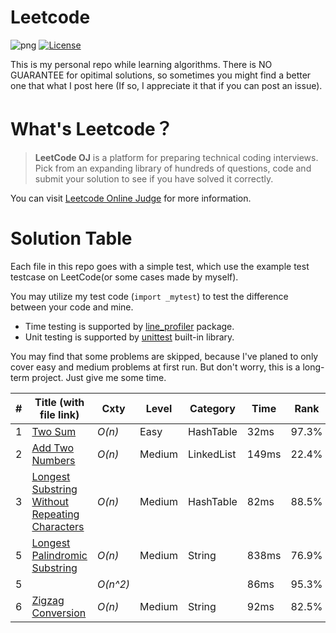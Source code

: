 # Leetcode

![png](https://img.shields.io/badge/language-Python%203-brightgreen.svg)
[![License](https://img.shields.io/badge/license-MIT-blue.svg)](LICENSE)

This is my personal repo while learning algorithms. There is NO GUARANTEE for opitimal solutions, so sometimes you might find a better one that what I post here (If so, I appreciate it that if you can post an issue).

# What's Leetcode？

> **LeetCode OJ** is a platform for preparing technical coding interviews. Pick from an expanding library of hundreds of questions, code and submit your solution to see if you have solved it correctly.

You can visit [Leetcode Online Judge](https://leetcode.com/) for more information.

# Solution Table

Each file in this repo goes with a simple test, which use the example test testcase on LeetCode(or some cases made by myself). 

You may utilize my test code (`import _mytest`) to test the difference between your code and mine. 
- Time testing is supported by [line_profiler](https://pypi.python.org/pypi/line_profiler/) package.
- Unit testing is supported by [unittest](https://docs.python.org/3/library/unittest.html) built-in library.

You may find that some problems are skipped, because I've planed to only cover easy and medium problems at first run. But don't worry, this is a long-term project. Just give me some time.

| # | Title (with file link) | Cxty | Level | Category | Time | Rank | Note |
| --- | --- | --- | --- | --- | --- | --- | --- |
| 1 | [Two Sum](0001.py) | *O(n)* | Easy | HashTable | 32ms | 97.3\% | |
| 2 | [Add Two Numbers](0002.py) | *O(n)* | Medium | LinkedList | 149ms | 22.4\% | |
| 3 | [Longest Substring Without Repeating Characters](0003.py) | *O(n)* | Medium | HashTable | 82ms | 88.5\% | |
| 5 | [Longest Palindromic Substring](0004.py) | *O(n)* | Medium | String | 838ms | 76.9\% | Manacher's Algo |
| 5 | | *O(n^2)* | | | 86ms | 95.3\% | |
| 6 | [Zigzag Conversion](0006.py) | *O(n)* | Medium | String | 92ms | 82.5\% | | 
